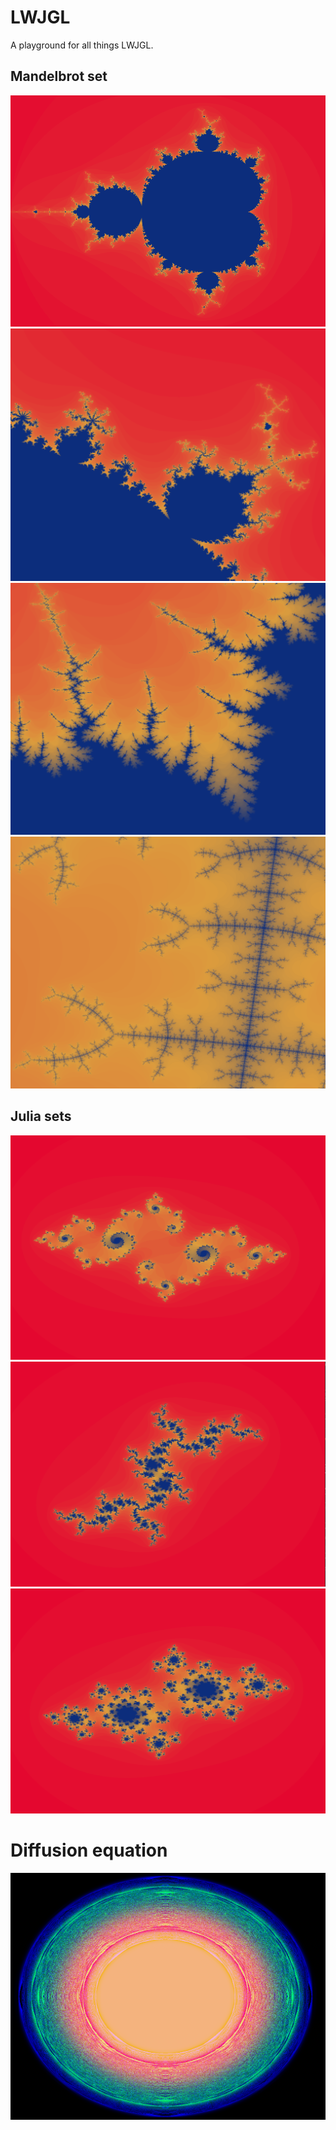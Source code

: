 # LWJGL

A playground for all things LWJGL.

## Mandelbrot set
![](image/mandelbrot1.png)
![](image/mandelbrot3.png)
![](image/mandelbrot2.png)
![](image/mandelbrot4.png)

## Julia sets

![](image/julia1.png)
![](image/julia2.png)
![](image/julia3.png)

# Diffusion equation

![](image/diffusion.png)